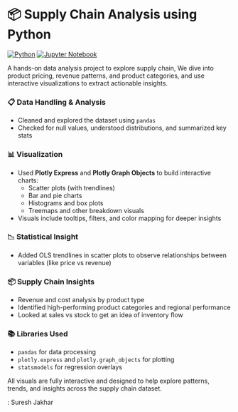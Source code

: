 # 📦 Supply Chain Analysis using Python

[![Python](https://img.shields.io/badge/Python-3.8%2B-blue?logo=python)](https://www.python.org/)
[![Jupyter Notebook](https://img.shields.io/badge/Notebook-Jupyter-orange?logo=jupyter)](https://jupyter.org/)


A hands-on data analysis project to explore supply chain, We dive into product pricing, revenue patterns, and product categories, and use interactive visualizations to extract actionable insights.



### 📋 Data Handling & Analysis
- Cleaned and explored the dataset using `pandas`
- Checked for null values, understood distributions, and summarized key stats

### 📊 Visualization
- Used **Plotly Express** and **Plotly Graph Objects** to build interactive charts:
  - Scatter plots (with trendlines)
  - Bar and pie charts
  - Histograms and box plots
  - Treemaps and other breakdown visuals
- Visuals include tooltips, filters, and color mapping for deeper insights

### 📉 Statistical Insight
- Added OLS trendlines in scatter plots to observe relationships between variables (like price vs revenue)

### 📦 Supply Chain Insights
- Revenue and cost analysis by product type
- Identified high-performing product categories and regional performance
- Looked at sales vs stock to get an idea of inventory flow

### 📚 Libraries Used
- `pandas` for data processing
- `plotly.express` and `plotly.graph_objects` for plotting
- `statsmodels` for regression overlays

All visuals are fully interactive and designed to help explore patterns, trends, and insights across the supply chain dataset.






: Suresh Jakhar 
